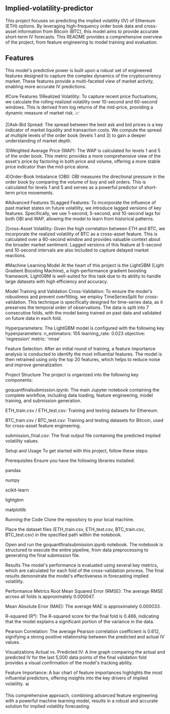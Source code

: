 ## Implied-volatility-predictor
This project focuses on predicting the implied volatility (IV) of Ethereum (ETH) options. By leveraging high-frequency order book data and cross-asset information from Bitcoin (BTC), this model aims to provide accurate short-term IV forecasts. This README provides a comprehensive overview of the project, from feature engineering to model training and evaluation.

## Features
This model's predictive power is built upon a robust set of engineered features designed to capture the complex dynamics of the cryptocurrency market. These features provide a multi-faceted view of market activity, enabling more accurate IV predictions.

#Core Features
1)Realized Volatility: To capture recent price fluctuations, we calculate the rolling realized volatility over 10-second and 60-second windows. This is derived from log returns of the mid-price, providing a dynamic measure of market risk. 📈

2)Ask-Bid Spread: The spread between the best ask and bid prices is a key indicator of market liquidity and transaction costs. We compute the spread at multiple levels of the order book (levels 1 and 3) to gain a deeper understanding of market depth.

3)Weighted Average Price (WAP): The WAP is calculated for levels 1 and 5 of the order book. This metric provides a more comprehensive view of the asset's price by factoring in both price and volume, offering a more stable price indicator than the mid-price alone.

4)Order-Book Imbalance (OBI): OBI measures the directional pressure in the order book by comparing the volume of buy and sell orders. This is calculated for levels 1 and 5 and serves as a powerful predictor of short-term price movements.

#Advanced Features
1)Lagged Features: To incorporate the influence of past market states on future volatility, we introduce lagged versions of key features. Specifically, we use 1-second, 5-second, and 10-second lags for both OBI and WAP, allowing the model to learn from historical patterns.

2)ross-Asset Volatility: Given the high correlation between ETH and BTC, we incorporate the realized volatility of BTC as a cross-asset feature. This is calculated over a 60-second window and provides valuable context about the broader market sentiment. Lagged versions of this feature at 5-second and 10-second intervals are also included to capture delayed market reactions.

#Machine Learning Model
At the heart of this project is the LightGBM (Light Gradient Boosting Machine), a high-performance gradient boosting framework. LightGBM is well-suited for this task due to its ability to handle large datasets with high efficiency and accuracy.

Model Training and Validation
Cross-Validation: To ensure the model's robustness and prevent overfitting, we employ TimeSeriesSplit for cross-validation. This technique is specifically designed for time-series data, as it preserves the temporal order of observations. The data is split into 7 consecutive folds, with the model being trained on past data and validated on future data in each fold.

Hyperparameters: The LightGBM model is configured with the following key hyperparameters:
n_estimators: 105
learning_rate: 0.023
objective: 'regression'
metric: 'rmse'

Feature Selection: After an initial round of training, a feature importance analysis is conducted to identify the most influential features. The model is then retrained using only the top 20 features, which helps to reduce noise and improve generalization.

Project Structure
The project is organized into the following key components:

goquantfinalsubmission.ipynb: The main Jupyter notebook containing the complete workflow, including data loading, feature engineering, model training, and submission generation.

ETH_train.csv / ETH_test.csv: Training and testing datasets for Ethereum.

BTC_train.csv / BTC_test.csv: Training and testing datasets for Bitcoin, used for cross-asset feature engineering.

submission_final.csv: The final output file containing the predicted implied volatility values.

Setup and Usage
To get started with this project, follow these steps:

Prerequisites
Ensure you have the following libraries installed:

pandas

numpy

scikit-learn

lightgbm

matplotlib

Running the Code
Clone the repository to your local machine.

Place the dataset files (ETH_train.csv, ETH_test.csv, BTC_train.csv, BTC_test.csv) in the specified path within the notebook.

Open and run the goquantfinalsubmission.ipynb notebook. The notebook is structured to execute the entire pipeline, from data preprocessing to generating the final submission file.

Results
The model's performance is evaluated using several key metrics, which are calculated for each fold of the cross-validation process. The final results demonstrate the model's effectiveness in forecasting implied volatility.

Performance Metrics
Root Mean Squared Error (RMSE): The average RMSE across all folds is approximately 0.000047.

Mean Absolute Error (MAE): The average MAE is approximately 0.000033.

R-squared (R²): The R-squared score for the final fold is 0.466, indicating that the model explains a significant portion of the variance in the data.

Pearson Correlation: The average Pearson correlation coefficient is 0.612, signifying a strong positive relationship between the predicted and actual IV values.

Visualizations
Actual vs. Predicted IV: A line graph comparing the actual and predicted IV for the last 5,000 data points of the final validation fold provides a visual confirmation of the model's tracking ability.

Feature Importance: A bar chart of feature importances highlights the most influential predictors, offering insights into the key drivers of implied volatility. 📊

This comprehensive approach, combining advanced feature engineering with a powerful machine learning model, results in a robust and accurate solution for implied volatility forecasting.
